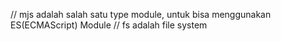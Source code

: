 // mjs adalah salah satu type module, untuk bisa menggunakan ES(ECMAScript) Module
// fs adalah file system


